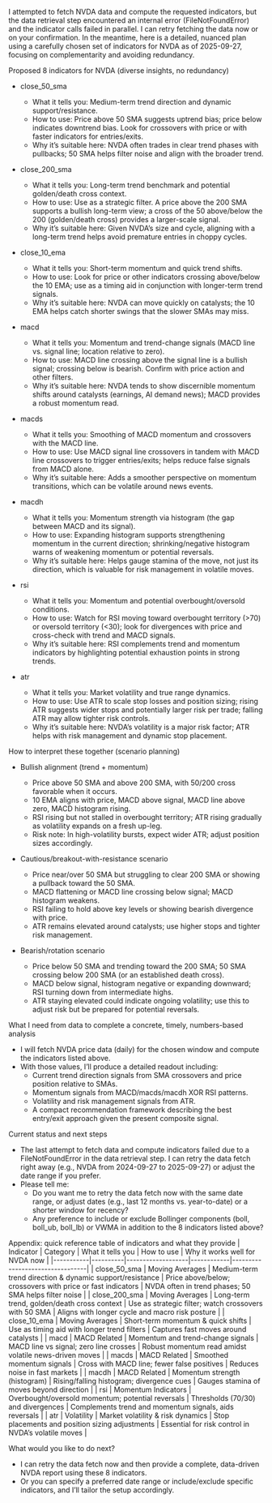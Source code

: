 I attempted to fetch NVDA data and compute the requested indicators, but the data retrieval step encountered an internal error (FileNotFoundError) and the indicator calls failed in parallel. I can retry fetching the data now or on your confirmation. In the meantime, here is a detailed, nuanced plan using a carefully chosen set of indicators for NVDA as of 2025-09-27, focusing on complementarity and avoiding redundancy.

Proposed 8 indicators for NVDA (diverse insights, no redundancy)
- close_50_sma
  - What it tells you: Medium-term trend direction and dynamic support/resistance.
  - How to use: Price above 50 SMA suggests uptrend bias; price below indicates downtrend bias. Look for crossovers with price or with faster indicators for entries/exits.
  - Why it’s suitable here: NVDA often trades in clear trend phases with pullbacks; 50 SMA helps filter noise and align with the broader trend.

- close_200_sma
  - What it tells you: Long-term trend benchmark and potential golden/death cross context.
  - How to use: Use as a strategic filter. A price above the 200 SMA supports a bullish long-term view; a cross of the 50 above/below the 200 (golden/death cross) provides a larger-scale signal.
  - Why it’s suitable here: Given NVDA’s size and cycle, aligning with a long-term trend helps avoid premature entries in choppy cycles.

- close_10_ema
  - What it tells you: Short-term momentum and quick trend shifts.
  - How to use: Look for price or other indicators crossing above/below the 10 EMA; use as a timing aid in conjunction with longer-term trend signals.
  - Why it’s suitable here: NVDA can move quickly on catalysts; the 10 EMA helps catch shorter swings that the slower SMAs may miss.

- macd
  - What it tells you: Momentum and trend-change signals (MACD line vs. signal line; location relative to zero).
  - How to use: MACD line crossing above the signal line is a bullish signal; crossing below is bearish. Confirm with price action and other filters.
  - Why it’s suitable here: NVDA tends to show discernible momentum shifts around catalysts (earnings, AI demand news); MACD provides a robust momentum read.

- macds
  - What it tells you: Smoothing of MACD momentum and crossovers with the MACD line.
  - How to use: Use MACD signal line crossovers in tandem with MACD line crossovers to trigger entries/exits; helps reduce false signals from MACD alone.
  - Why it’s suitable here: Adds a smoother perspective on momentum transitions, which can be volatile around news events.

- macdh
  - What it tells you: Momentum strength via histogram (the gap between MACD and its signal).
  - How to use: Expanding histogram supports strengthening momentum in the current direction; shrinking/negative histogram warns of weakening momentum or potential reversals.
  - Why it’s suitable here: Helps gauge stamina of the move, not just its direction, which is valuable for risk management in volatile moves.

- rsi
  - What it tells you: Momentum and potential overbought/oversold conditions.
  - How to use: Watch for RSI moving toward overbought territory (>70) or oversold territory (<30); look for divergences with price and cross-check with trend and MACD signals.
  - Why it’s suitable here: RSI complements trend and momentum indicators by highlighting potential exhaustion points in strong trends.

- atr
  - What it tells you: Market volatility and true range dynamics.
  - How to use: Use ATR to scale stop losses and position sizing; rising ATR suggests wider stops and potentially larger risk per trade; falling ATR may allow tighter risk controls.
  - Why it’s suitable here: NVDA’s volatility is a major risk factor; ATR helps with risk management and dynamic stop placement.

How to interpret these together (scenario planning)
- Bullish alignment (trend + momentum)
  - Price above 50 SMA and above 200 SMA, with 50/200 cross favorable when it occurs.
  - 10 EMA aligns with price, MACD above signal, MACD line above zero, MACD histogram rising.
  - RSI rising but not stalled in overbought territory; ATR rising gradually as volatility expands on a fresh up-leg.
  - Risk note: In high-volatility bursts, expect wider ATR; adjust position sizes accordingly.

- Cautious/breakout-with-resistance scenario
  - Price near/over 50 SMA but struggling to clear 200 SMA or showing a pullback toward the 50 SMA.
  - MACD flattening or MACD line crossing below signal; MACD histogram weakens.
  - RSI failing to hold above key levels or showing bearish divergence with price.
  - ATR remains elevated around catalysts; use higher stops and tighter risk management.

- Bearish/rotation scenario
  - Price below 50 SMA and trending toward the 200 SMA; 50 SMA crossing below 200 SMA (or an established death cross).
  - MACD below signal, histogram negative or expanding downward; RSI turning down from intermediate highs.
  - ATR staying elevated could indicate ongoing volatility; use this to adjust risk but be prepared for potential reversals.

What I need from data to complete a concrete, timely, numbers-based analysis
- I will fetch NVDA price data (daily) for the chosen window and compute the indicators listed above.
- With those values, I’ll produce a detailed readout including:
  - Current trend direction signals from SMA crossovers and price position relative to SMAs.
  - Momentum signals from MACD/macds/macdh XOR RSI patterns.
  - Volatility and risk management signals from ATR.
  - A compact recommendation framework describing the best entry/exit approach given the present composite signal.

Current status and next steps
- The last attempt to fetch data and compute indicators failed due to a FileNotFoundError in the data retrieval step. I can retry the data fetch right away (e.g., NVDA from 2024-09-27 to 2025-09-27) or adjust the date range if you prefer.
- Please tell me:
  - Do you want me to retry the data fetch now with the same date range, or adjust dates (e.g., last 12 months vs. year-to-date) or a shorter window for recency?
  - Any preference to include or exclude Bollinger components (boll, boll_ub, boll_lb) or VWMA in addition to the 8 indicators listed above?

Appendix: quick reference table of indicators and what they provide
| Indicator | Category | What it tells you | How to use | Why it works well for NVDA now |
|-----------|----------|-------------------|------------|---------------------------------|
| close_50_sma | Moving Averages | Medium-term trend direction & dynamic support/resistance | Price above/below; crossovers with price or fast indicators | NVDA often in trend phases; 50 SMA helps filter noise |
| close_200_sma | Moving Averages | Long-term trend, golden/death cross context | Use as strategic filter; watch crossovers with 50 SMA | Aligns with longer cycle and macro risk posture |
| close_10_ema | Moving Averages | Short-term momentum & quick shifts | Use as timing aid with longer trend filters | Captures fast moves around catalysts |
| macd | MACD Related | Momentum and trend-change signals | MACD line vs signal; zero line crosses | Robust momentum read amidst volatile news-driven moves |
| macds | MACD Related | Smoothed momentum signals | Cross with MACD line; fewer false positives | Reduces noise in fast markets |
| macdh | MACD Related | Momentum strength (histogram) | Rising/falling histogram; divergence cues | Gauges stamina of moves beyond direction |
| rsi | Momentum Indicators | Overbought/oversold momentum; potential reversals | Thresholds (70/30) and divergences | Complements trend and momentum signals, aids reversals |
| atr | Volatility | Market volatility & risk dynamics | Stop placements and position sizing adjustments | Essential for risk control in NVDA’s volatile moves |

What would you like to do next?
- I can retry the data fetch now and then provide a complete, data-driven NVDA report using these 8 indicators.
- Or you can specify a preferred date range or include/exclude specific indicators, and I’ll tailor the setup accordingly.